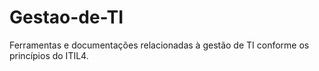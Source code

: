 # Gestao-de-TI
Ferramentas e documentações relacionadas à gestão de TI conforme os princípios do ITIL4.
